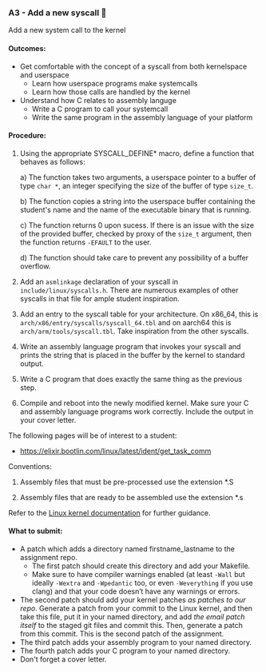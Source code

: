 ### A3 - Add a new syscall 🤫

Add a new system call to the kernel

#### Outcomes:

* Get comfortable with the concept of a syscall from both kernelspace and userspace
  * Learn how userspace programs make systemcalls
  * Learn how those calls are handled by the kernel
* Understand how C relates to assembly languge
  * Write a C program to call your systemcall
  * Write the same program in the assembly language of your platform

#### Procedure:

1. Using the appropriate SYSCALL_DEFINE\* macro, define a function that behaves as follows:

	a) The function takes two arguments, a userspace pointer to a buffer of type `char *`, an integer specifying the size of the buffer of type `size_t`.

  	b) The function copies a string into the userspace buffer containing the student's name and the name of the executable binary that is running.

	c) The function returns 0 upon sucess. If there is an issue with the size of the provided buffer, checked by proxy of the `size_t` argument, then the function returns `-EFAULT` to the user.

	d) The function should take care to prevent any possibility of a buffer overflow.

2. Add an `asmlinkage` declaration of your syscall in `include/linux/syscalls.h`. There are numerous examples of other syscalls in that file for ample student inspiration.

3. Add an entry to the syscall table for your architecture. On x86_64, this is `arch/x86/entry/syscalls/syscall_64.tbl` and on aarch64 this is `arch/arm/tools/syscall.tbl`. Take inspiration from the other syscalls.

4. Write an assembly language program that invokes your syscall and prints the string that is placed in the buffer by the kernel to standard output.

5. Write a C program that does exactly the same thing as the previous step.

6. Compile and reboot into the newly modified kernel. Make sure your C and assembly language programs work correctly. Include the output in your cover letter.

The following pages will be of interest to a student:

* <https://elixir.bootlin.com/linux/latest/ident/get_task_comm>

Conventions:

  1. Assembly files that must be pre-processed use the extension \*.S

  2. Assembly files that are ready to be assembled use the extension \*.s

Refer to the [Linux kernel documentation](https://www.kernel.org/doc/html/latest/process/adding-syscalls.html) for further guidance.

#### What to submit:

* A patch which adds a directory named firstname_lastname to the assignment repo.
  * The first patch should create this directory and add your Makefile.
  * Make sure to have compiler warnings enabled (at least `-Wall` but ideally `-Wextra` and `-Wpedantic` too, or even `-Weverything` if you use clang) and that your code doesn’t have any warnings or errors.
* The second patch should add your kernel patches *as patches to our repo*. Generate a patch from your commit to the Linux kernel, and then take this file, put it in your named directory, and add *the email patch itself* to the staged git files and commit this. Then, generate a patch from this commit. This is the second patch of the assignment.
* The third patch adds your assembly program to your named directory.
* The fourth patch adds your C program to your named directory.
* Don't forget a cover letter.
